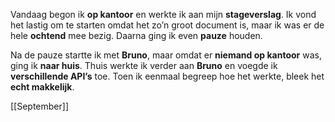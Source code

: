 Vandaag begon ik **op kantoor** en werkte ik aan mijn **stageverslag**. Ik vond het lastig om te starten omdat het zo’n groot document is, maar ik was er de hele **ochtend** mee bezig. Daarna ging ik even **pauze** houden.

Na de pauze startte ik met **Bruno**, maar omdat er **niemand op kantoor** was, ging ik **naar huis**. Thuis werkte ik verder aan **Bruno** en voegde ik **verschillende API’s** toe. Toen ik eenmaal begreep hoe het werkte, bleek het **echt makkelijk**.

[[September]]